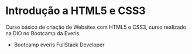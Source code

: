 # Introdução a HTML5 e CSS3

Curso básico de criação de Websites com HTML5 e CSS3, curso realizado na DIO no Bootcamp da Everis. 

- Bootcamp everis FullStack Developer

